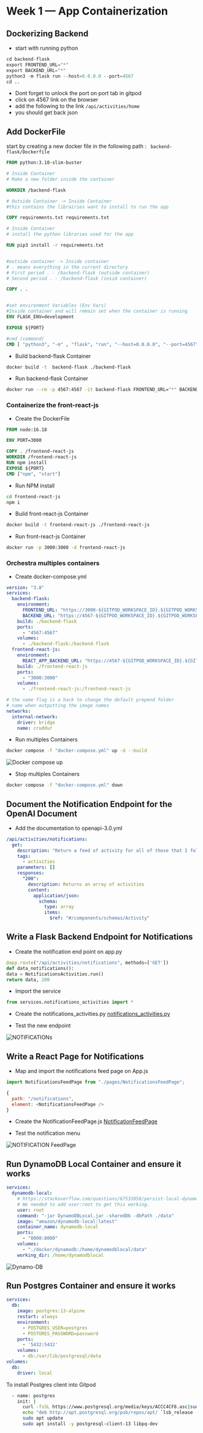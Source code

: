 # Week 1 — App Containerization

## Dockerizing Backend 

- start with running python 

```python
cd backend-flask
export FRONTEND_URL="*"
export BACKEND_URL="*"
python3 -m flask run --host=0.0.0.0 --port=4567
cd ..
```
- Dont forget to unlock the port on port tab in gitpod 
- click on 4567 link on the browser 
- add the following to the link ```/api/activities/home```
- you should get back json 

## Add DockerFile 

start by creating a new docker file in the following path : ``` backend-flask/Dockerfile```

```DockerFile
FROM python:3.10-slim-buster

# Inside Container 
# Make a new folder inside the container

WORKDIR /backend-flask

# Outside Container -> Inside Container
#this contains the librairies want to install to run the app

COPY requirements.txt requirements.txt

# Inside Container 
# install the python libraries used for the app

RUN pip3 install -r requirements.txt


#outside container -> Inside container 
# . means everything in the current directory
# First period . - /backend-flask (outside container)
# Second period . - /backend-flask (insid container)

COPY . .


#set environment Variables (Env Vars)
#Inside container and will remain set when the container is running
ENV FLASK_ENV=development

EXPOSE ${PORT}

#cmd (command)
CMD [ "python3", "-m" , "flask", "run", "--host=0.0.0.0", "--port=4567"]
````
- Build backend-flask Container


```sh
docker build -t  backend-flask ./backend-flask
```

- Run backend-flask Container

```sh
docker run --rm -p 4567:4567 -it backend-flask FRONTEND_URL="*" BACKEND_URL="*" docker run --rm -p 4567:4567 -it backend-flask
```

### Containerize the front-react-js

- Create the DockerFile

```dockerfile
FROM node:16.18

ENV PORT=3000

COPY . /frontend-react-js
WORKDIR /frontend-react-js
RUN npm install
EXPOSE ${PORT}
CMD ["npm", "start"]
```

- Run NPM install

```sh
cd frontend-react-js
npm i
```

- Build front-react-js Container

```sh
docker build -t frontend-react-js ./frontend-react-js
```

- Run front-react-js Container

```sh
docker run -p 3000:3000 -d frontend-react-js
```

### Orchestra multiples containers

- Create docker-compose.yml

```yaml
version: "3.8"
services:
  backend-flask:
    environment:
      FRONTEND_URL: "https://3000-${GITPOD_WORKSPACE_ID}.${GITPOD_WORKSPACE_CLUSTER_HOST}"
      BACKEND_URL: "https://4567-${GITPOD_WORKSPACE_ID}.${GITPOD_WORKSPACE_CLUSTER_HOST}"
    build: ./backend-flask
    ports:
      - "4567:4567"
    volumes:
      - ./backend-flask:/backend-flask
  frontend-react-js:
    environment:
      REACT_APP_BACKEND_URL: "https://4567-${GITPOD_WORKSPACE_ID}.${GITPOD_WORKSPACE_CLUSTER_HOST}"
    build: ./frontend-react-js
    ports:
      - "3000:3000"
    volumes:
      - ./frontend-react-js:/frontend-react-js

# the name flag is a hack to change the default prepend folder
# name when outputting the image names
networks:
  internal-network:
    driver: bridge
    name: cruddur
```

- Run multiples Containers

```sh
docker compose -f "docker-compose.yml" up -d --build
```

  ![Docker compose up](../_docs/assets/DockerComposeUp.png)


- Stop multiples Containers

```sh
docker compose -f "docker-compose.yml" down
```

## Document the Notification Endpoint for the OpenAI Document

- Add the documentation to openapi-3.0.yml

```yaml
/api/activities/notifications:
  get:
    description: "Return a feed of activity for all of those that I follow"
    tags:
      - activities
    parameters: []
    responses:
      "200":
        description: Returns an array of activities
        content:
          application/json:
            schema:
              type: array
              items:
                $ref: "#/components/schemas/Activity"
```
## Write a Flask Backend Endpoint for Notifications

- Create the notification end point on app.py

```python
@app.route("/api/activities/notifications", methods=['GET'])
def data_notifications():
data = NotificationsActivities.run()
return data, 200
```

- Import the service

```python
from services.notifications_activities import *
```

- Create the notifications_activities.py [notifications_activities.py](../backend-flask/services/notifications_activities.py)

- Test the new endpoint

![NOTIFICATIONs](../_docs/assets/notificationsActivitiesProof.png)

## Write a React Page for Notifications

- Map and import the notifications feed page on App.js

```javascript
import NotificationsFeedPage from "./pages/NotificationsFeedPage";
```

```javascript
{
  path: "/notifications",
  element: <NotificationsFeedPage />
}
```

- Create the NotificationFeedPage.js [NotificationFeedPage](../frontend-react-js/src/pages/NotificationsFeedPage.js)

- Test the notification menu

![NOTIFICATION FeedPage](../_docs/assets/NotificationsFeedPage.png)

## Run DynamoDB Local Container and ensure it works

```yaml
services:
  dynamodb-local:
    # https://stackoverflow.com/questions/67533058/persist-local-dynamodb-data-in-volumes-lack-permission-unable-to-open-databa
    # We needed to add user:root to get this working.
    user: root
    command: "-jar DynamoDBLocal.jar -sharedDb -dbPath ./data"
    image: "amazon/dynamodb-local:latest"
    container_name: dynamodb-local
    ports:
      - "8000:8000"
    volumes:
      - "./docker/dynamodb:/home/dynamodblocal/data"
    working_dir: /home/dynamodblocal
```
![Dynamo-DB](../_docs/assets/Dynamo-db%20local.png)


## Run Postgres Container and ensure it works
```yaml
services:
  db:
    image: postgres:13-alpine
    restart: always
    environment:
      - POSTGRES_USER=postgres
      - POSTGRES_PASSWORD=password
    ports:
      - '5432:5432'
    volumes: 
      - db:/var/lib/postgresql/data
volumes:
  db:
    driver: local
```
To install Postgres client into Gitpod

```sh
  - name: postgres
    init: |
      curl -fsSL https://www.postgresql.org/media/keys/ACCC4CF8.asc|sudo gpg --dearmor -o /etc/apt/trusted.gpg.d/postgresql.gpg
      echo "deb http://apt.postgresql.org/pub/repos/apt/ `lsb_release -cs`-pgdg main" |sudo tee  /etc/apt/sources.list.d/pgdg.list
      sudo apt update
      sudo apt install -y postgresql-client-13 libpq-dev
 ```
 
 
